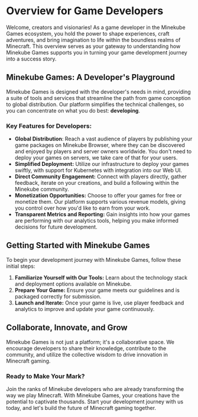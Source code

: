 # Overview for Game Developers

Welcome, creators and visionaries! As a game developer in the Minekube Games ecosystem, you hold the power to shape experiences, craft adventures, and bring imagination to life within the boundless realms of Minecraft. This overview serves as your gateway to understanding how Minekube Games supports you in turning your game development journey into a success story.

## Minekube Games: A Developer's Playground

Minekube Games is designed with the developer's needs in mind, providing a suite of tools and services that streamline the path from game conception to global distribution. Our platform simplifies the technical challenges, so you can concentrate on what you do best: **developing**.

### Key Features for Developers:

- **Global Distribution**: Reach a vast audience of players by publishing your game packages on Minekube Browser, where they can be discovered and enjoyed by players and server owners worldwide. You don't need to deploy your games on servers, we take care of that for your users.
- **Simplified Deployment:** Utilize our infrastructure to deploy your games swiftly, with support for Kubernetes with integration into our Web UI.
- **Direct Community Engagement:** Connect with players directly, gather feedback, iterate on your creations, and build a following within the Minekube community.
- **Monetization Opportunities:** Choose to offer your games for free or monetize them. Our platform supports various revenue models, giving you control over how you'd like to earn from your work.
- **Transparent Metrics and Reporting:** Gain insights into how your games are performing with our analytics tools, helping you make informed decisions for future development.

## Getting Started with Minekube Games

To begin your development journey with Minekube Games, follow these initial steps:

1. **Familiarize Yourself with Our Tools:** Learn about the technology stack and deployment options available on Minekube.
2. **Prepare Your Game:** Ensure your game meets our guidelines and is packaged correctly for submission.
3. **Launch and Iterate:** Once your game is live, use player feedback and analytics to improve and update your game continuously.

## Collaborate, Innovate, and Grow

Minekube Games is not just a platform; it's a collaborative space. We encourage developers to share their knowledge, contribute to the community, and utilize the collective wisdom to drive innovation in Minecraft gaming.

### Ready to Make Your Mark?

Join the ranks of Minekube developers who are already transforming the way we play Minecraft. With Minekube Games, your creations have the potential to captivate thousands. Start your development journey with us today, and let's build the future of Minecraft gaming together.